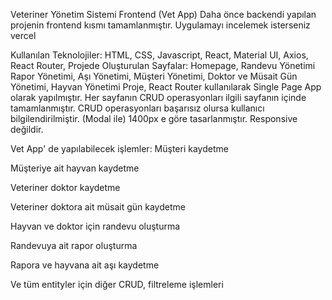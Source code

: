 Veteriner Yönetim Sistemi Frontend (Vet App)
Daha önce backendi yapılan projenin frontend kısmı tamamlanmıştır.
Uygulamayı incelemek isterseniz vercel


Kullanılan Teknolojiler:
HTML,
CSS,
Javascript,
React,
Material UI,
Axios,
React Router,
Projede Oluşturulan Sayfalar:
Homepage,
Randevu Yönetimi
Rapor Yönetimi,
Aşı Yönetimi,
Müşteri Yönetimi,
Doktor ve Müsait Gün Yönetimi,
Hayvan Yönetimi
Proje,
React Router kullanılarak Single Page App olarak yapılmıştır. Her sayfanın CRUD operasyonları ilgili sayfanın içinde tamamlanmıştır. CRUD operasyonları başarısız olursa kullanıcı bilgilendirilmiştir. (Modal ile) 1400px e göre tasarlanmıştır. Responsive değildir.

Vet App' de yapılabilecek işlemler:
Müşteri kaydetme

Müşteriye ait hayvan kaydetme

Veteriner doktor kaydetme

Veteriner doktora ait müsait gün kaydetme

Hayvan ve doktor için randevu oluşturma

Randevuya ait rapor oluşturma

Rapora ve hayvana ait aşı kaydetme

Ve tüm entityler için diğer CRUD, filtreleme işlemleri